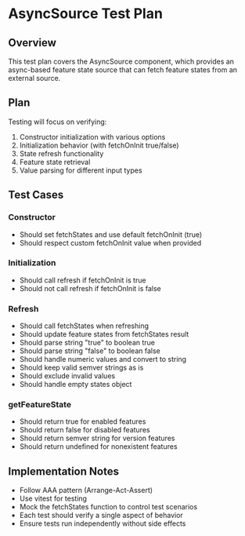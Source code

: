 # AsyncSource Test Plan

## Overview
This test plan covers the AsyncSource component, which provides an async-based feature state source that can fetch feature states from an external source.

## Plan
Testing will focus on verifying:
1. Constructor initialization with various options
2. Initialization behavior (with fetchOnInit true/false)
3. State refresh functionality
4. Feature state retrieval
5. Value parsing for different input types

## Test Cases

### Constructor
- Should set fetchStates and use default fetchOnInit (true)
- Should respect custom fetchOnInit value when provided

### Initialization
- Should call refresh if fetchOnInit is true
- Should not call refresh if fetchOnInit is false

### Refresh
- Should call fetchStates when refreshing
- Should update feature states from fetchStates result
- Should parse string "true" to boolean true
- Should parse string "false" to boolean false
- Should handle numeric values and convert to string
- Should keep valid semver strings as is
- Should exclude invalid values
- Should handle empty states object

### getFeatureState
- Should return true for enabled features
- Should return false for disabled features
- Should return semver string for version features
- Should return undefined for nonexistent features

## Implementation Notes
- Follow AAA pattern (Arrange-Act-Assert)
- Use vitest for testing
- Mock the fetchStates function to control test scenarios
- Each test should verify a single aspect of behavior
- Ensure tests run independently without side effects 